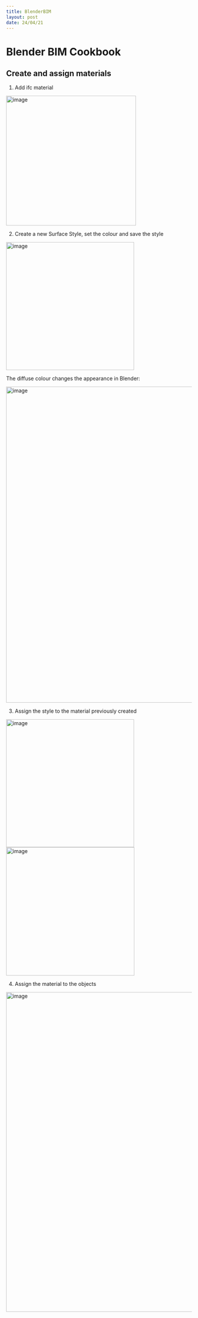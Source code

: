 ```yaml
---
title: BlenderBIM
layout: post
date: 24/04/21
---
```


# Blender BIM Cookbook

## Create and assign materials

1. Add ifc material

<img width="352" alt="image" src="https://github.com/giobel/giobel.github.io/assets/27025848/b9c5f49a-653b-4f89-8838-c3b61d9e03e5">

2. Create a new Surface Style, set the colour and save the style 

<img width="347" alt="image" src="https://github.com/giobel/giobel.github.io/assets/27025848/0604b4ea-7369-4ab4-b067-469961fc5559">

The diffuse colour changes the appearance in Blender:

<img width="857" alt="image" src="https://github.com/giobel/giobel.github.io/assets/27025848/4543fec1-dbd2-4143-9a46-a27026da2a1b">

3. Assign the style to the material previously created

<img width="347" alt="image" src="https://github.com/giobel/giobel.github.io/assets/27025848/eb8596a8-653f-4e17-b312-8bdb07eb959e">

<img width="348" alt="image" src="https://github.com/giobel/giobel.github.io/assets/27025848/7a291e9d-3301-43d4-8155-f5b8fc599ec3">

4. Assign the material to the objects

<img width="867" alt="image" src="https://github.com/giobel/giobel.github.io/assets/27025848/e60e3e4e-ab18-4797-8eb0-c92338dcb7bd">
